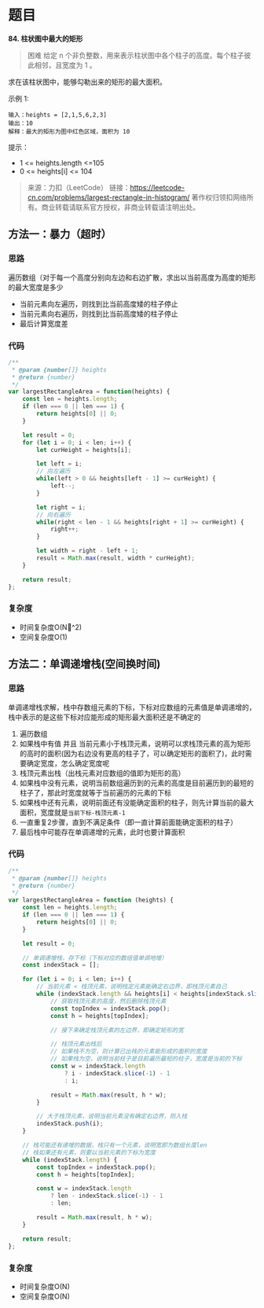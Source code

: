 
# 题目
**84. 柱状图中最大的矩形**
> 困难
给定 n 个非负整数，用来表示柱状图中各个柱子的高度。每个柱子彼此相邻，且宽度为 1 。

求在该柱状图中，能够勾勒出来的矩形的最大面积。

示例 1:
```
输入：heights = [2,1,5,6,2,3]
输出：10
解释：最大的矩形为图中红色区域，面积为 10
```

提示：
* 1 <= heights.length <=105
* 0 <= heights[i] <= 104

>来源：力扣（LeetCode）
链接：https://leetcode-cn.com/problems/largest-rectangle-in-histogram/
著作权归领扣网络所有。商业转载请联系官方授权，非商业转载请注明出处。


## 方法一：暴力（超时）
### 思路
遍历数组（对于每一个高度分别向左边和右边扩散，求出以当前高度为高度的矩形的最大宽度是多少
* 当前元素向左遍历，则找到比当前高度矮的柱子停止
* 当前元素向右遍历，则找到比当前高度矮的柱子停止
* 最后计算宽度差

### 代码
```js
/**
 * @param {number[]} heights
 * @return {number}
 */
var largestRectangleArea = function(heights) {
    const len = heights.length;
    if (len === 0 || len === 1) {
        return heights[0] || 0;
    }

    let result = 0;
    for (let i = 0; i < len; i++) {
        let curHeight = heights[i];

        let left = i;
        // 向左遍历
        while(left > 0 && heights[left - 1] >= curHeight) {
            left--;
        }

        let right = i;
        // 向右遍历
        while(right < len - 1 && heights[right + 1] >= curHeight) {
            right++;
        }

        let width = right - left + 1;
        result = Math.max(result, width * curHeight);
    }

    return result;
};
```
### 复杂度
 * 时间复杂度O(N^2)
 * 空间复杂度O(1)

## 方法二：单调递增栈(空间换时间)
### 思路
单调递增栈求解，栈中存数组元素的下标，下标对应数组的元素值是单调递增的，栈中表示的是这些下标对应能形成的矩形最大面积还是不确定的
1. 遍历数组
2. 如果栈中有值 并且 当前元素小于栈顶元素，说明可以求栈顶元素的高为矩形的高时的面积(因为右边没有更高的柱子了，可以确定矩形的面积了)，此时需要确定宽度，怎么确定宽度呢
3. 栈顶元素出栈（出栈元素对应数组的值即为矩形的高）
4. 如果栈中没有元素，说明当前数组遍历到的元素的高度是目前遍历到的最短的柱子了，那此时宽度就等于当前遍历的元素的下标
5. 如果栈中还有元素，说明前面还有没能确定面积的柱子，则先计算当前的最大面积，宽度就是`当前下标-栈顶元素-1`
6. 一直重复2步骤，直到不满足条件（即一直计算前面能确定面积的柱子）
7. 最后栈中可能存在单调递增的元素，此时也要计算面积

### 代码
```js
/**
 * @param {number[]} heights
 * @return {number}
 */
var largestRectangleArea = function (heights) {
    const len = heights.length;
    if (len === 0 || len === 1) {
        return heights[0] || 0;
    }

    let result = 0;

    // 单调递增栈，存下标（下标对应的数组值单调地增）
    const indexStack = [];

    for (let i = 0; i < len; i++) {
        // 当前元素 < 栈顶元素，说明栈定元素能确定右边界，即栈顶元素自己
        while (indexStack.length && heights[i] < heights[indexStack.slice(-1)]) {
            // 获取栈顶元素的高度，然后删除栈顶元素
            const topIndex = indexStack.pop();
            const h = heights[topIndex];

            // 接下来确定栈顶元素的左边界，即确定矩形的宽

            // 栈顶元素出栈后
            // 如果栈不为空，则计算已出栈的元素能形成的面积的宽度
            // 如果栈为空，说明当前柱子是目前遍历最短的柱子，宽度是当前的下标
            const w = indexStack.length
                ? i - indexStack.slice(-1) - 1
                : i;

            result = Math.max(result, h * w);
        }

        // 大于栈顶元素，说明当前元素没有确定右边界，则入栈
        indexStack.push(i);
    }

    // 栈可能还有递增的数据，栈只有一个元素，说明宽即为数组长度len
    // 栈如果还有元素，则要以当前元素的下标为宽度
    while (indexStack.length) {
        const topIndex = indexStack.pop();
        const h = heights[topIndex];

        const w = indexStack.length
            ? len - indexStack.slice(-1) - 1
            : len;

        result = Math.max(result, h * w);
    }

    return result;
};
```
### 复杂度
 * 时间复杂度O(N)
 * 空间复杂度O(N)